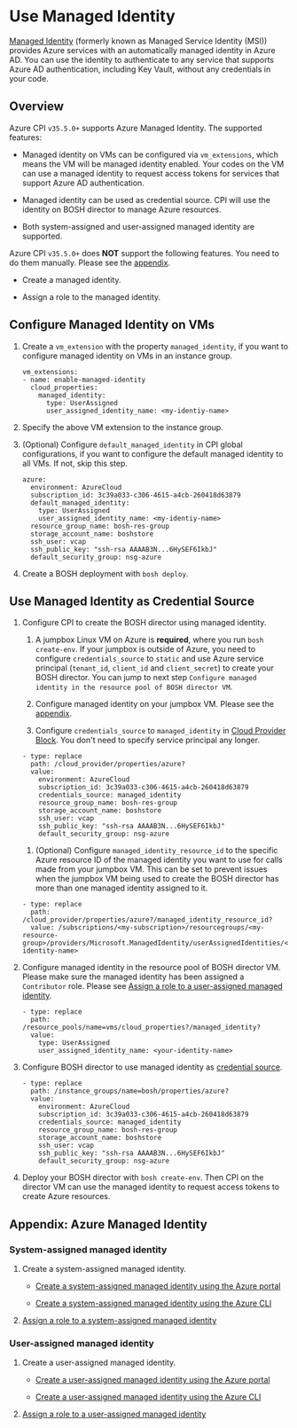 # Use Managed Identity

[Managed Identity](https://docs.microsoft.com/en-us/azure/active-directory/managed-identities-azure-resources/overview) (formerly known as Managed Service Identity (MSI)) provides Azure services with an automatically managed identity in Azure AD. You can use the identity to authenticate to any service that supports Azure AD authentication, including Key Vault, without any credentials in your code.

## Overview

Azure CPI `v35.5.0+` supports Azure Managed Identity. The supported features:

* Managed identity on VMs can be configured via `vm_extensions`, which means the VM will be managed identity enabled. Your codes on the VM can use a managed identity to request access tokens for services that support Azure AD authentication.

* Managed identity can be used as credential source. CPI will use the identity on BOSH director to manage Azure resources.

* Both system-assigned and user-assigned managed identity are supported.

Azure CPI `v35.5.0+` does **NOT** support the following features. You need to do them manually. Please see the [appendix](#appendix-azure-managed-identity).

* Create a managed identity.

* Assign a role to the managed identity.

## Configure Managed Identity on VMs

1. Create a `vm_extension` with the property `managed_identity`, if you want to configure managed identity on VMs in an instance group.

    ```
    vm_extensions:
    - name: enable-managed-identity
      cloud_properties:
        managed_identity:
          type: UserAssigned
          user_assigned_identity_name: <my-identiy-name>
    ```

1. Specify the above VM extension to the instance group.

1. (Optional) Configure `default_managed_identity` in CPI global configurations, if you want to configure the default managed identity to all VMs. If not, skip this step.

    ```
    azure:
      environment: AzureCloud
      subscription_id: 3c39a033-c306-4615-a4cb-260418d63879
      default_managed_identity:
        type: UserAssigned
        user_assigned_identity_name: <my-identiy-name>
      resource_group_name: bosh-res-group
      storage_account_name: boshstore
      ssh_user: vcap
      ssh_public_key: "ssh-rsa AAAAB3N...6HySEF6IkbJ"
      default_security_group: nsg-azure
    ```

1. Create a BOSH deployment with `bosh deploy`.

## Use Managed Identity as Credential Source

1. Configure CPI to create the BOSH director using managed identity.

    1. A jumpbox Linux VM on Azure is **required**, where you run `bosh create-env`. If your jumpbox is outside of Azure, you need to configure `credentials_source` to `static` and use Azure service principal (`tenant_id`, `client_id` and `client_secret`) to create your BOSH director. You can jump to next step `Configure managed identity in the resource pool of BOSH director VM`.

    1. Configure managed identity on your jumpbox VM. Please see the [appendix](#appendix-azure-managed-identity).

    1. Configure `credentials_source` to `managed_identity` in [Cloud Provider Block](https://bosh.io/docs/deployment-manifest/#cloud-provider). You don't need to specify service principal any longer.

      ```
      - type: replace
        path: /cloud_provider/properties/azure?
        value:
          environment: AzureCloud
          subscription_id: 3c39a033-c306-4615-a4cb-260418d63879
          credentials_source: managed_identity
          resource_group_name: bosh-res-group
          storage_account_name: boshstore
          ssh_user: vcap
          ssh_public_key: "ssh-rsa AAAAB3N...6HySEF6IkbJ"
          default_security_group: nsg-azure
      ```

    1. (Optional) Configure `managed_identity_resource_id` to the specific Azure resource ID of the managed identity you want to use for calls made from your jumpbox VM. This can be set to prevent issues when the jumpbox VM being used to create the BOSH director has more than one managed identity assigned to it.

      ```
      - type: replace
        path: /cloud_provider/properties/azure?/managed_identity_resource_id?
        value: /subscriptions/<my-subscription>/resourcegroups/<my-resource-group>/providers/Microsoft.ManagedIdentity/userAssignedIdentities/<my-identity-name>
      ```

1. Configure managed identity in the resource pool of BOSH director VM. Please make sure the managed identity has been assigned a `Contributor` role. Please see [Assign a role to a user-assigned managed identity](https://docs.microsoft.com/en-us/azure/active-directory/managed-identities-azure-resources/how-to-manage-ua-identity-portal#assign-a-role-to-a-user-assigned-managed-identity).

    ```
    - type: replace
      path: /resource_pools/name=vms/cloud_properties?/managed_identity?
      value:
        type: UserAssigned
        user_assigned_identity_name: <your-identity-name>
    ```

1. Configure BOSH director to use managed identity as [credential source](https://bosh.io/jobs/azure_cpi?source=github.com/cloudfoundry/bosh-azure-cpi-release&version=35.5.0#p%3dazure).

    ```
    - type: replace
      path: /instance_groups/name=bosh/properties/azure?
      value:
        environment: AzureCloud
        subscription_id: 3c39a033-c306-4615-a4cb-260418d63879
        credentials_source: managed_identity
        resource_group_name: bosh-res-group
        storage_account_name: boshstore
        ssh_user: vcap
        ssh_public_key: "ssh-rsa AAAAB3N...6HySEF6IkbJ"
        default_security_group: nsg-azure
    ```

1. Deploy your BOSH director with `bosh create-env`. Then CPI on the director VM can use the managed identity to request access tokens to create Azure resources.

## Appendix: Azure Managed Identity

### System-assigned managed identity

1. Create a system-assigned managed identity.

    * [Create a system-assigned managed identity using the Azure portal](https://docs.microsoft.com/en-us/azure/active-directory/managed-identities-azure-resources/qs-configure-portal-windows-vm#system-assigned-managed-identity)

    * [Create a system-assigned managed identity using the Azure CLI](https://docs.microsoft.com/en-us/azure/active-directory/managed-identities-azure-resources/qs-configure-cli-windows-vm#system-assigned-managed-identity)

1. [Assign a role to a system-assigned managed identity](https://docs.microsoft.com/en-us/azure/active-directory/managed-identities-azure-resources/tutorial-linux-vm-access-arm#grant-your-vm-access-to-a-resource-group-in-azure-resource-manager)

### User-assigned managed identity

1. Create a user-assigned managed identity.

    * [Create a user-assigned managed identity using the Azure portal](https://docs.microsoft.com/en-us/azure/active-directory/managed-identities-azure-resources/how-to-manage-ua-identity-portal#create-a-user-assigned-managed-identity)

    * [Create a user-assigned managed identity using the Azure CLI](https://docs.microsoft.com/en-us/azure/active-directory/managed-identities-azure-resources/how-to-manage-ua-identity-cli#create-a-user-assigned-managed-identity)

1. [Assign a role to a user-assigned managed identity](https://docs.microsoft.com/en-us/azure/active-directory/managed-identities-azure-resources/how-to-manage-ua-identity-portal#assign-a-role-to-a-user-assigned-managed-identity)
